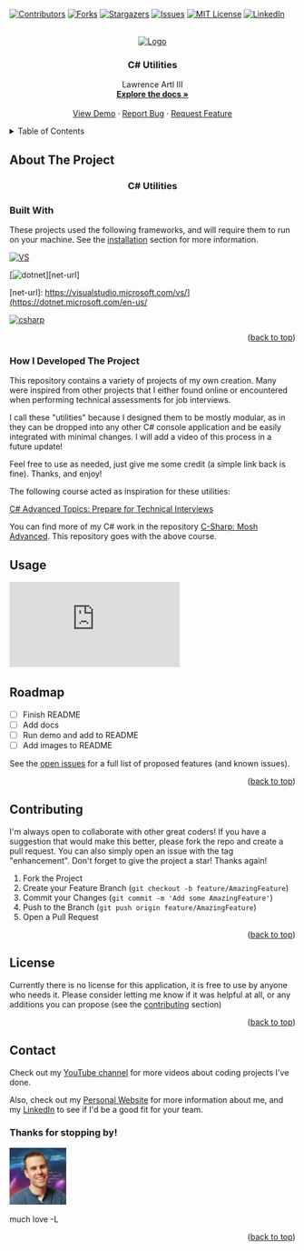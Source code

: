 


[![Contributors][contributors-shield]][contributors-url]
[![Forks][forks-shield]][forks-url]
[![Stargazers][stars-shield]][stars-url]
[![Issues][issues-shield]][issues-url]
[![MIT License][license-shield]][license-url]
[![LinkedIn][linkedin-shield]][linkedin-url]

<!-- MARKDOWN LINKS & IMAGES -->
<!-- https://www.markdownguide.org/basic-syntax/#reference-style-links -->
[contributors-shield]: https://img.shields.io/github/contributors/lorenarms/Personal_CSharp_Utilities.svg?style=for-the-badge
[contributors-url]: https://github.com/lorenarms/Personal_CSharp_Utilities/graphs/contributors
[forks-shield]: https://img.shields.io/github/forks/lorenarms/Personal_CSharp_Utilities.svg?style=for-the-badge
[forks-url]: https://github.com/lorenarms/Personal_CSharp_Utilities/network/members
[stars-shield]: https://img.shields.io/github/stars/lorenarms/Personal_CSharp_Utilities.svg?style=for-the-badge
[stars-url]: https://github.com/lorenarms/Personal_CSharp_Utilities/stargazers
[issues-shield]: https://img.shields.io/github/issues/lorenarms/Personal_CSharp_Utilities.svg?style=for-the-badge
[issues-url]: https://github.com/lorenarms/Personal_CSharp_Utilities/issues
[license-shield]: https://img.shields.io/github/license/lorenarms/Personal_CSharp_Utilities.svg?style=for-the-badge
[license-url]: https://github.com/lorenarms/Personal_CSharp_Utilities/blob/master/LICENSE.txt
[linkedin-shield]: https://img.shields.io/badge/-LinkedIn-black.svg?style=for-the-badge&logo=linkedin&colorB=0077FF
[linkedin-url]: https://linkedin.com/in/lorenarms95


<br />
<div align="center">
  <a href="https://seeklogo.com/images/C/c-sharp-c-logo-02F17714BA-seeklogo.com.png">
    <img src="https://seeklogo.com/images/C/c-sharp-c-logo-02F17714BA-seeklogo.com.png" alt="Logo" width="210">
  </a>

  <h3 align="center">C# Utilities</h3>

  <p align="center">
    Lawrence Artl III
    <br />
    <a href="https://github.com/lorenarms/SNHU_CS_370_Emerging_Trends_in_CS/tree/main/writeups"><strong>Explore the docs »</strong></a>
    <br />
    <br />
    <a href="#usage">View Demo</a>
    ·
    <a href="https://github.com/lorenarms/SNHU_CS_465_Full-Stack-Development-I/issues">Report Bug</a>
    ·
    <a href="https://github.com/lorenarms/SNHU_CS_465_Full-Stack-Development-I/issues">Request Feature</a>
  </p>
</div>


<!-- TABLE OF CONTENTS -->
<details>
  <summary>Table of Contents</summary>
  <ol>
    <li><a href="#about-the-project">About The Project</a>
      <ul>
        <li><a href="#built-with">Built With</a></li>
        <li><a href="#how-i-developed-the-project">How I Developed The Project</a></li>
      </ul>
    </li>
    <li>
      <a href="#getting-started">Getting Started</a>
      <ul>
        <li><a href="#prerequisites">Prerequisites</a></li>
        <li><a href="#installation">Installation</a></li>
      </ul>
    </li>
    <li><a href="#usage">Usage</a></li>
    <li><a href="#roadmap">Roadmap</a></li>
    <li><a href="#contributing">Contributing</a></li>
    <li><a href="#license">License</a></li>
    <li><a href="#contact">Contact</a></li>
    <li><a href="#acknowledgments">Acknowledgments</a></li>
  </ol>
</details>

<!-- ABOUT THE PROJECT -->
## About The Project
<div align = "center">
  <h3>C# Utilities</h3>
  
<!-- [![Product Name Screen Shot][product-screenshot]](https://example.com)-->
</div>

<!-- BUILT WITH -->
### Built With

These projects used the following frameworks, and will require them to run on your machine. See the <a href="#installation">installation</a> section for more information.


[![VS][Visual Studio]][vs-url]

[Visual Studio]: https://img.shields.io/badge/visual_studio_2022-ffffff?style=for-the-badge&logo=visualstudio&logoColor=purple
[vs-url]: https://visualstudio.microsoft.com/vs/

[![dotnet][dotnet]][net-url]

[dotnet]: https://img.shields.io/badge/Microsoft_.net-ffffff?style=for-the-badge&logo=dotnet&logoColor=purple
[net-url]: https://visualstudio.microsoft.com/vs/](https://dotnet.microsoft.com/en-us/

[![csharp][csharp]][csharp-url]

[csharp]: https://img.shields.io/badge/C_Sharp-590ec4?style=for-the-badge&logo=csharp&logoColor=white
[csharp-url]: https://dotnet.microsoft.com/en-us/languages/csharp

<!-- Example -->
<!-- [![ <user-friendly-name-for-reference-only> ][ <name-for-link-for-shield> ]][ <name-for-url> ] -->
<!-- [ <name-for-link-for-shield> ]: -->
<!-- https://img.shields.io/badge/<name-to-display>-<background-color>?style=for-the-badge&logo=<logo-name-from-slugs>&logoColor=<color-of-logo> -->
<!-- -->
<!-- -->


<p align="right">(<a href="#readme-top">back to top</a>)</p>

<!-- DEVLOPMENT OF THE PROJECT -->
### How I Developed The Project

<p>This repository contains a variety of projects of my own creation. Many were inspired from other projects that I either found online or encountered when performing technical assessments for job interviews.</p>
<p>I call these "utilities" because I designed them to be mostly modular, as in they can be dropped into any other C# console application and be easily integrated with minimal changes. I will add a video of this process in a future update!</p>

<p>Feel free to use as needed, just give me some credit (a simple link back is fine). Thanks, and enjoy!</p>

<p>The following course acted as inspiration for these utilities:</p>


<a href="https://www.udemy.com/course/csharp-advanced/">C# Advanced Topics: Prepare for Technical Interviews</a> 

You can find more of my C# work in the repository [C-Sharp: Mosh Advanced](https://github.com/lorenarms/Personal_CSharp_Mosh_Advanced). This repository goes with the above course.


<!-- USAGE -->
## Usage

<iframe class="video" src="https://www.youtube.com/embed/ltE63Xm3bh4" frameborder="0" allowfullscreen></iframe>


<!-- ROADMAP -->
## Roadmap

- [ ] Finish README
- [ ] Add docs
- [ ] Run demo and add to README
- [ ] Add images to README

See the [open issues](https://github.com/lorenarms/Personal_CSharp_Utilities/issues) for a full list of proposed features (and known issues).

<p align="right">(<a href="#readme-top">back to top</a>)</p>



<!-- CONTRIBUTING -->
## Contributing

I'm always open to collaborate with other great coders! If you have a suggestion that would make this better, please fork the repo and create a pull request. You can also simply open an issue with the tag "enhancement".
Don't forget to give the project a star! Thanks again!

1. Fork the Project
2. Create your Feature Branch (`git checkout -b feature/AmazingFeature`)
3. Commit your Changes (`git commit -m 'Add some AmazingFeature'`)
4. Push to the Branch (`git push origin feature/AmazingFeature`)
5. Open a Pull Request

<p align="right">(<a href="#readme-top">back to top</a>)</p>



<!-- LICENSE -->
## License

Currently there is no license for this application, it is free to use by anyone who needs it. Please consider letting me know if it was helpful at all, or any additions you can propose (see the <a href="#contributing">contributing</a> section)

<p align="right">(<a href="#readme-top">back to top</a>)</p>




<!-- CONTACT -->
## Contact

<p>Check out my <a href="https://www.youtube.com/channel/UCGtp8PRHgPCQHYoSxbMST8A" target="_blank">YouTube channel</a> for more videos about coding projects I've done.</p>
<p>Also, check out my <a href="http://artllj.com" target="_blank">Personal Website</a> for more information about me, and my <a href="https://www.linkedin.com/in/lorenarms95/" target="_blank">LinkedIn</a> to see if I'd be a good fit for your team. </p>
<h3>Thanks for stopping by!</h3>
<img src="https://github.com/lorenarms/SNHU_CS_370_Emerging_Trends_in_CS/blob/main/images/profile.png" alt="[picture of me]" style="width:100px;">
<p>much love
-L
</p>


<p align="right">(<a href="#readme-top">back to top</a>)</p>
